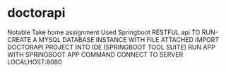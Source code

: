 # doctorapi
Notable Take home assignment
Used Springboot RESTFUL api
TO RUN- CREATE A MYSQL DATABASE INSTANCE WITH FILE ATTACHED
IMPORT DOCTORAPI PROJECT INTO IDE (SPRINGBOOT TOOL SUITE)
RUN APP WITH SPRINGBOOT APP COMMAND
CONNECT TO SERVER LOCALHOST:8080
